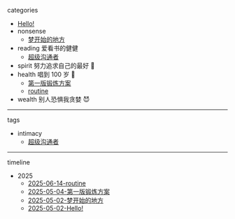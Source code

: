 categories

-   [Hello!](./README.md)
-   nonsense
    -   [梦开始的地方](./nonsense/starts-here.md)
-   reading 爱看书的健健
    -   [超级沟通者](./reading/supercommunicators.md)
-   spirit 努力追求自己的最好 💪
-   health 唱到 100 岁 🎤
    -   [第一版锻炼方案](./health/exercise-plan-v1/exercise-plan-v1.md)
    -   [routine](./health/routine/routine.md)
-   wealth 别人恐惧我贪婪 😈

---

tags

-   intimacy
    -   [超级沟通者](./reading/supercommunicators.md)

---

timeline

-   2025
    -   [2025-06-14-routine](./health/routine/routine.md)
    -   [2025-05-04-第一版锻炼方案](./health/exercise-plan-v1/exercise-plan-v1.md)
    -   [2025-05-02-梦开始的地方](./nonsense/starts-here.md)
    -   [2025-05-02-Hello!](./README.md)
